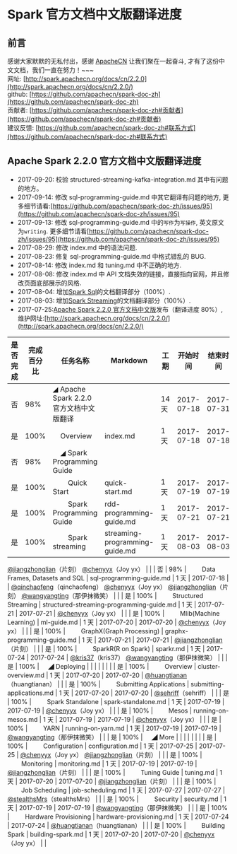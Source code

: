 # Spark 官方文档中文版翻译进度

## 前言

感谢大家默默的无私付出，感谢 [ApacheCN](htttp://www.apachecn.org) 让我们聚在一起奋斗, 才有了这份中文文档，我们一直在努力！\~\~\~  
网址: [http://spark.apachecn.org/docs/cn/2.2.0](http://spark.apachecn.org/docs/cn/2.2.0/)  
github: [https://github.com/apachecn/spark-doc-zh](https://github.com/apachecn/spark-doc-zh)  
贡献者: [https://github.com/apachecn/spark-doc-zh#贡献者](https://github.com/apachecn/spark-doc-zh#贡献者)  
建议反馈: [https://github.com/apachecn/spark-doc-zh#联系方式](https://github.com/apachecn/spark-doc-zh#联系方式)

## Apache Spark 2.2.0 官方文档中文版翻译进度

*   2017-09-20: 校验 structured-streaming-kafka-integration.md 其中有问题的地方。
*   2017-09-14: 修改 sql-programming-guide.md 中其它翻译有问题的地方, 更多细节请看:[https://github.com/apachecn/spark-doc-zh/issues/95](https://github.com/apachecn/spark-doc-zh/issues/95)
*   2017-09-13: 修改 sql-programming-guide.md 中的`写作`为`写操作`, 英文原文为`writing`. 更多细节请看[https://github.com/apachecn/spark-doc-zh/issues/95](https://github.com/apachecn/spark-doc-zh/issues/95)
*   2017-08-29: 修改 index.md 中的语法问题.
*   2017-08-23: 修复 sql-programming-guide.md 中格式错乱的 BUG.
*   2017-08-14: 修改 index.md 和 tuning.md 中不正确的地方.
*   2017-08-08: 修改 index.md 中 API 文档失效的链接，直接指向官网，并且修改页面底部展示的风格.
*   2017-08-04: 增加[Spark Sql](http://spark.apachecn.org/docs/cn/2.2.0/sql-programming-guide.html)的文档翻译部分（100%）.
*   2017-08-03: 增加[Spark Streaming](http://spark.apachecn.org/docs/cn/2.2.0/streaming-programming-guide.html)的文档翻译部分（100%）.
*   2017-07-25:[Apache Spark 2.2.0 官方文档中文版](http://spark.apachecn.org/docs/cn/2.2.0/)发布（翻译进度 80%）, 维护网址:[http://spark.apachecn.org/docs/cn/2.2.0/](http://spark.apachecn.org/docs/cn/2.2.0/)

| 是否完成 | 完成百分比 | 任务名称 | Markdown | 工期 | 开始时间 | 结束时间 | 贡献者 | 备注 |
| --- | --- | --- | --- | --- | --- | --- | --- | --- |
| 否 | 98% | ◢ Apache Spark 2.2.0 官方文档中文版翻译 |  | 14 天 | 2017-07-18 | 2017-07-31 |  |  |
| 是 | 100% |     Overview | index.md | 1 天 | 2017-07-18 | 2017-07-18 | [@wangyangting](https://github.com/wangyangting)（那伊抹微笑） |  |
| 否 | 98% |     ◢ Spark Programming Guide |  |  |  |  |  |  |
| 是 | 100% |         Quick Start | quick-start.md | 1 天 | 2017-07-19 | 2017-07-19 | [@wangyangting](https://github.com/wangyangting)（那伊抹微笑） |  |
| 是 | 100% |         Spark Programming Guide | rdd-programming-guide.md | 1 天 | 2017-07-21 | 2017-07-21 | [@wangyangting](https://github.com/wangyangting)（那伊抹微笑） |  |
| 是 | 100% |         Spark streaming | streaming-programming-guide.md | 1 天 | 2017-08-03 | 2017-08-03 | [@wangyangting](https://github.com/wangyangting)（那伊抹微笑）
[@jiangzhonglian](https://github.com/jiangzhonglian)（片刻）
[@chenyyx](https://github.com/chenyyx)（Joy yx） |  |
| 否 | 98% |         Data Frames, Datasets and SQL | sql-programming-guide.md | 1 天 | 2017-07-18 |  | [@qinchaofeng](https://github.com/qinchaofeng)（qinchaofeng）
[@chenyyx](https://github.com/chenyyx)（Joy yx）
[@jiangzhonglian](https://github.com/jiangzhonglian)（片刻）
[@wangyangting](https://github.com/wangyangting)（那伊抹微笑） |  |
| 是 | 100% |         Structured Streaming | structured-streaming-programming-guide.md | 1 天 | 2017-07-21 | 2017-07-21 | [@chenyyx](https://github.com/chenyyx)（Joy yx） |  |
| 是 | 100% |         Mlib(Machine Learning) | ml-guide.md | 1 天 | 2017-07-20 | 2017-07-20 | [@chenyyx](https://github.com/chenyyx)（Joy yx） |  |
| 是 | 100% |         GraphX(Graph Processing) | graphx-programming-guide.md | 1 天 | 2017-07-21 | 2017-07-21 | [@jiangzhonglian](https://github.com/jiangzhonglian)（片刻） |  |
| 是 | 100% |         SparkR(R on Spark) | sparkr.md | 1 天 | 2017-07-24 | 2017-07-24 | [@kris37](https://github.com/kris37)（kris37）
[@wangyangting](https://github.com/wangyangting)（那伊抹微笑） |  |
| 是 | 100% |     ◢ Deploying |  |  |  |  |  |  |
| 是 | 100% |         Overview | cluster-overview.md | 1 天 | 2017-07-20 | 2017-07-20 | [@huangtianan](https://github.com/huangtianan)（huangtianan） |  |
| 是 | 100% |         Submitting Applications | submitting-applications.md | 1 天 | 2017-07-20 | 2017-07-20 | [@sehriff](https://github.com/sehriff)（sehriff） |  |
| 是 | 100% |         Spark Standalone | spark-standalone.md | 1 天 | 2017-07-19 | 2017-07-19 | [@chenyyx](https://github.com/chenyyx)（Joy yx） |  |
| 是 | 100% |         Mesos | running-on-mesos.md | 1 天 | 2017-07-19 | 2017-07-19 | [@chenyyx](https://github.com/chenyyx)（Joy yx） |  |
| 是 | 100% |         YARN | running-on-yarn.md | 1 天 | 2017-07-19 | 2017-07-19 | [@wangyangting](https://github.com/wangyangting)（那伊抹微笑） |  |
| 是 | 100% |     ◢ More |  |  |  |  |  |  |
| 是 | 100% |         Configuration | configuration.md | 1 天 | 2017-07-25 | 2017-07-25 | [@chenyyx](https://github.com/chenyyx)（Joy yx）
[@jiangzhonglian](https://github.com/jiangzhonglian)（片刻） |  |
| 是 | 100% |         Monitoring | monitoring.md | 1 天 | 2017-07-19 | 2017-07-19 | [@jiangzhonglian](https://github.com/jiangzhonglian)（片刻） |  |
| 是 | 100% |         Tuning Guide | tuning.md | 1 天 | 2017-07-20 | 2017-07-20 | [@jiangzhonglian](https://github.com/jiangzhonglian)（片刻） |  |
| 是 | 100% |         Job Scheduling | job-scheduling.md | 1 天 | 2017-07-27 | 2017-07-27 | [@stealthsMrs](https://github.com/stealthsMrs)（stealthsMrs） |  |
| 是 | 100% |         Security | security.md | 1 天 | 2017-07-19 | 2017-07-19 | [@wangyangting](https://github.com/wangyangting)（那伊抹微笑） |  |
| 是 | 100% |         Hardware Provisioning | hardware-provisioning.md | 1 天 | 2017-07-24 | 2017-07-24 | [@huangtianan](https://github.com/huangtianan)（huangtianan） |  |
| 是 | 100% |         Building Spark | building-spark.md | 1 天 | 2017-07-20 | 2017-07-20 | [@chenyyx](https://github.com/chenyyx)（Joy yx） |  |